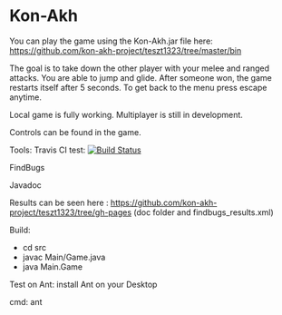 # Kon-Akh
You can play the game using the Kon-Akh.jar file here: https://github.com/kon-akh-project/teszt1323/tree/master/bin

The goal is to take down the other player with your melee and ranged attacks. You are able to jump and glide.
After someone won, the game restarts itself after 5 seconds. To get back to the menu press escape anytime.

Local game is fully working.
Multiplayer is still in development.

Controls can be found in the game.






Tools:
Travis CI test:
[![Build Status](https://travis-ci.com/kon-akh-project/teszt1323.svg?branch=master)](https://travis-ci.com/kon-akh-project/teszt1323)

FindBugs

Javadoc

Results can be seen here : https://github.com/kon-akh-project/teszt1323/tree/gh-pages 
(doc folder and findbugs_results.xml)

Build:
  - cd src
  - javac Main/Game.java
  - java Main.Game
 
Test on Ant:
  install Ant on your Desktop
  
cmd:
  ant
